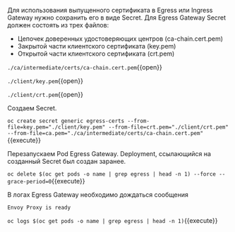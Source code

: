Для использования выпущенного сертификата в Egress или Ingress Gateway нужно сохранить его в виде Secret.
Для Egress Gateway Secret должен состоять из трех файлов:

* Цепочек доверенных удостоверяющих центров (ca-chain.cert.pem)
* Закрытой части клиентского сертификата (key.pem)
* Открытой части клиентского сертификата (crt.pem)

`./ca/intermediate/certs/ca-chain.cert.pem`{{open}}

`./client/key.pem`{{open}}

`./client/crt.pem`{{open}}

Создаем Secret.

`oc create secret generic egress-certs --from-file=key.pem="./client/key.pem" --from-file=crt.pem="./client/crt.pem" --from-file=ca.pem="./ca/intermediate/certs/ca-chain.cert.pem"`{{execute}}

Перезапускаем Pod Egress Gateway. Deployment, ссылающийся на созданный Secret был создан заранее.

`oc delete $(oc get pods -o name | grep egress | head -n 1) --force --grace-period=0`{{execute}}

В логах Egress Gateway необходимо дождаться сообщения

`Envoy Proxy is ready`

`oc logs $(oc get pods -o name | grep egress | head -n 1)`{{execute}}
